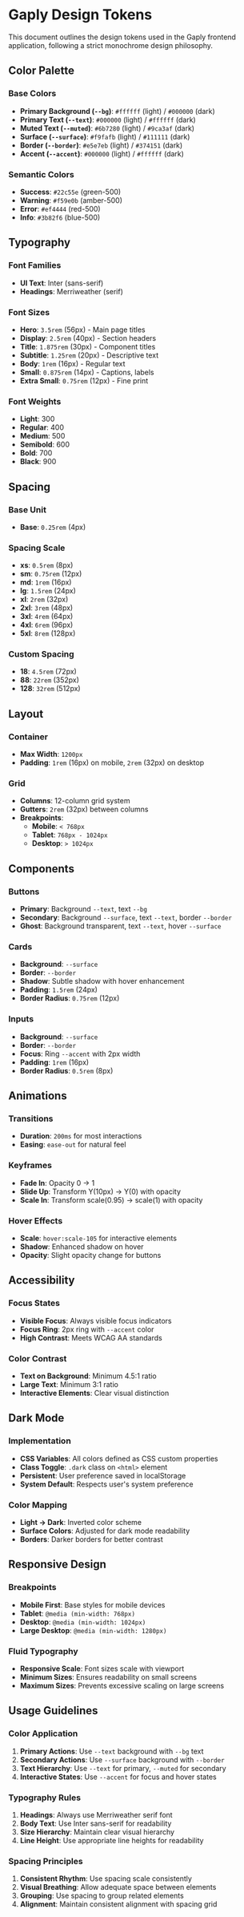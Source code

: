 # Gaply Design Tokens

This document outlines the design tokens used in the Gaply frontend application, following a strict monochrome design philosophy.

## Color Palette

### Base Colors
- **Primary Background (`--bg`)**: `#ffffff` (light) / `#000000` (dark)
- **Primary Text (`--text`)**: `#000000` (light) / `#ffffff` (dark)
- **Muted Text (`--muted`)**: `#6b7280` (light) / `#9ca3af` (dark)
- **Surface (`--surface`)**: `#f9fafb` (light) / `#111111` (dark)
- **Border (`--border`)**: `#e5e7eb` (light) / `#374151` (dark)
- **Accent (`--accent`)**: `#000000` (light) / `#ffffff` (dark)

### Semantic Colors
- **Success**: `#22c55e` (green-500)
- **Warning**: `#f59e0b` (amber-500)
- **Error**: `#ef4444` (red-500)
- **Info**: `#3b82f6` (blue-500)

## Typography

### Font Families
- **UI Text**: Inter (sans-serif)
- **Headings**: Merriweather (serif)

### Font Sizes
- **Hero**: `3.5rem` (56px) - Main page titles
- **Display**: `2.5rem` (40px) - Section headers
- **Title**: `1.875rem` (30px) - Component titles
- **Subtitle**: `1.25rem` (20px) - Descriptive text
- **Body**: `1rem` (16px) - Regular text
- **Small**: `0.875rem` (14px) - Captions, labels
- **Extra Small**: `0.75rem` (12px) - Fine print

### Font Weights
- **Light**: 300
- **Regular**: 400
- **Medium**: 500
- **Semibold**: 600
- **Bold**: 700
- **Black**: 900

## Spacing

### Base Unit
- **Base**: `0.25rem` (4px)

### Spacing Scale
- **xs**: `0.5rem` (8px)
- **sm**: `0.75rem` (12px)
- **md**: `1rem` (16px)
- **lg**: `1.5rem` (24px)
- **xl**: `2rem` (32px)
- **2xl**: `3rem` (48px)
- **3xl**: `4rem` (64px)
- **4xl**: `6rem` (96px)
- **5xl**: `8rem` (128px)

### Custom Spacing
- **18**: `4.5rem` (72px)
- **88**: `22rem` (352px)
- **128**: `32rem` (512px)

## Layout

### Container
- **Max Width**: `1200px`
- **Padding**: `1rem` (16px) on mobile, `2rem` (32px) on desktop

### Grid
- **Columns**: 12-column grid system
- **Gutters**: `2rem` (32px) between columns
- **Breakpoints**:
  - **Mobile**: `< 768px`
  - **Tablet**: `768px - 1024px`
  - **Desktop**: `> 1024px`

## Components

### Buttons
- **Primary**: Background `--text`, text `--bg`
- **Secondary**: Background `--surface`, text `--text`, border `--border`
- **Ghost**: Background transparent, text `--text`, hover `--surface`

### Cards
- **Background**: `--surface`
- **Border**: `--border`
- **Shadow**: Subtle shadow with hover enhancement
- **Padding**: `1.5rem` (24px)
- **Border Radius**: `0.75rem` (12px)

### Inputs
- **Background**: `--surface`
- **Border**: `--border`
- **Focus**: Ring `--accent` with 2px width
- **Padding**: `1rem` (16px)
- **Border Radius**: `0.5rem` (8px)

## Animations

### Transitions
- **Duration**: `200ms` for most interactions
- **Easing**: `ease-out` for natural feel

### Keyframes
- **Fade In**: Opacity 0 → 1
- **Slide Up**: Transform Y(10px) → Y(0) with opacity
- **Scale In**: Transform scale(0.95) → scale(1) with opacity

### Hover Effects
- **Scale**: `hover:scale-105` for interactive elements
- **Shadow**: Enhanced shadow on hover
- **Opacity**: Slight opacity change for buttons

## Accessibility

### Focus States
- **Visible Focus**: Always visible focus indicators
- **Focus Ring**: 2px ring with `--accent` color
- **High Contrast**: Meets WCAG AA standards

### Color Contrast
- **Text on Background**: Minimum 4.5:1 ratio
- **Large Text**: Minimum 3:1 ratio
- **Interactive Elements**: Clear visual distinction

## Dark Mode

### Implementation
- **CSS Variables**: All colors defined as CSS custom properties
- **Class Toggle**: `.dark` class on `<html>` element
- **Persistent**: User preference saved in localStorage
- **System Default**: Respects user's system preference

### Color Mapping
- **Light → Dark**: Inverted color scheme
- **Surface Colors**: Adjusted for dark mode readability
- **Borders**: Darker borders for better contrast

## Responsive Design

### Breakpoints
- **Mobile First**: Base styles for mobile devices
- **Tablet**: `@media (min-width: 768px)`
- **Desktop**: `@media (min-width: 1024px)`
- **Large Desktop**: `@media (min-width: 1280px)`

### Fluid Typography
- **Responsive Scale**: Font sizes scale with viewport
- **Minimum Sizes**: Ensures readability on small screens
- **Maximum Sizes**: Prevents excessive scaling on large screens

## Usage Guidelines

### Color Application
1. **Primary Actions**: Use `--text` background with `--bg` text
2. **Secondary Actions**: Use `--surface` background with `--border`
3. **Text Hierarchy**: Use `--text` for primary, `--muted` for secondary
4. **Interactive States**: Use `--accent` for focus and hover states

### Typography Rules
1. **Headings**: Always use Merriweather serif font
2. **Body Text**: Use Inter sans-serif for readability
3. **Size Hierarchy**: Maintain clear visual hierarchy
4. **Line Height**: Use appropriate line heights for readability

### Spacing Principles
1. **Consistent Rhythm**: Use spacing scale consistently
2. **Visual Breathing**: Allow adequate space between elements
3. **Grouping**: Use spacing to group related elements
4. **Alignment**: Maintain consistent alignment with spacing grid
